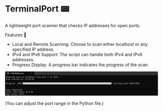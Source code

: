 # TerminalPort 📟
A lightweight port scanner that checks IP addresses for open ports.

Features 🦖
- Local and Remote Scanning: Choose to scan either localhost or any specified IP address.
- IPv4 and IPv6 Support: The script can handle both IPv4 and IPv6 addresses.
- Progress Display: A progress bar indicates the progress of the scan.

![Afbeelding](/images/image.png) 

(You can adjust the port range in the Python file.)
